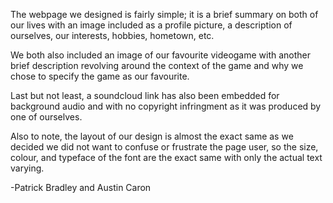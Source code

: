 The webpage we designed is fairly simple; it is a brief summary on both of our lives with an image included as a profile picture, a description of ourselves, our interests, hobbies, 
hometown, etc. 

We both also included an image of our favourite videogame with another brief description revolving around the context of the game and why we chose to specify the game as 
our favourite. 

Last but not least, a soundcloud link has also been embedded for background audio and with no copyright infringment as it was produced by one of ourselves. 

Also to note, the layout of our design is almost the exact same as we decided we did not want to confuse or frustrate the page user, so the size, colour, and typeface of the font are the
exact same with only the actual text varying. 

-Patrick Bradley and Austin Caron
